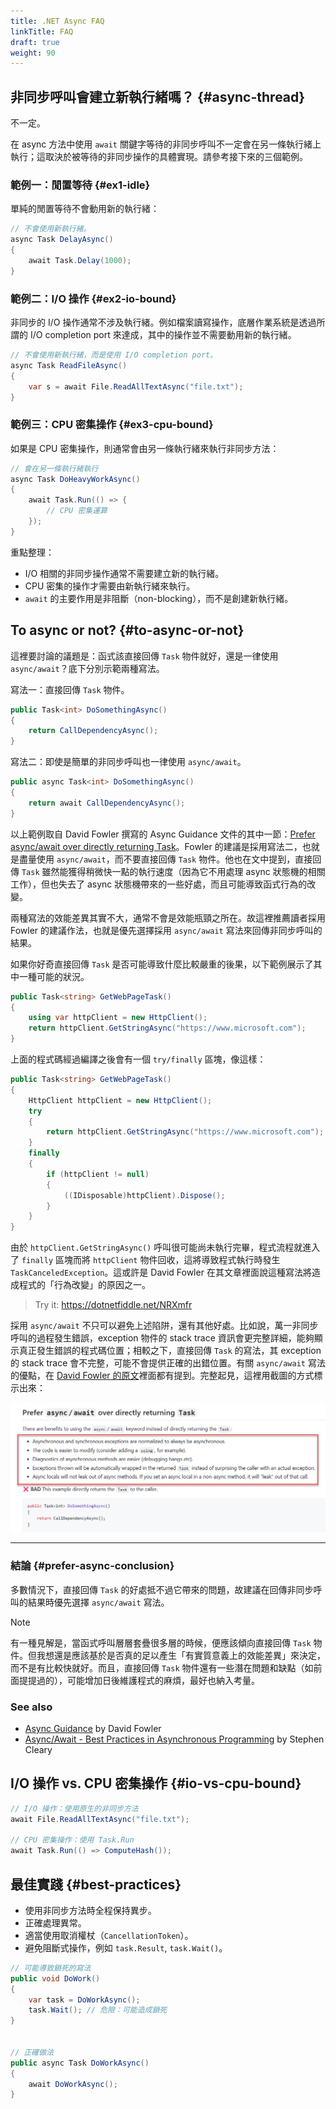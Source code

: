 ```yaml
---
title: .NET Async FAQ
linkTitle: FAQ
draft: true
weight: 90
---
```


## 非同步呼叫會建立新執行緒嗎？ {#async-thread}

不一定。

在 async 方法中使用 `await` 關鍵字等待的非同步呼叫不一定會在另一條執行緒上執行；這取決於被等待的非同步操作的具體實現。請參考接下來的三個範例。

### 範例一：閒置等待 {#ex1-idle}

單純的閒置等待不會動用新的執行緒：

```csharp
// 不會使用新執行緒。
async Task DelayAsync()
{
    await Task.Delay(1000);
}
```

### 範例二：I/O 操作 {#ex2-io-bound}

非同步的 I/O 操作通常不涉及執行緒。例如檔案讀寫操作，底層作業系統是透過所謂的 I/O completion port 來達成，其中的操作並不需要動用新的執行緒。

```csharp
// 不會使用新執行緒，而是使用 I/O completion port。
async Task ReadFileAsync()
{
    var s = await File.ReadAllTextAsync("file.txt");
}
```

### 範例三：CPU 密集操作 {#ex3-cpu-bound}

如果是 CPU 密集操作，則通常會由另一條執行緒來執行非同步方法：

```csharp
// 會在另一條執行緒執行
async Task DoHeavyWorkAsync()
{
    await Task.Run(() => {
        // CPU 密集運算
    });
}
```

重點整理：

- I/O 相關的非同步操作通常不需要建立新的執行緒。
- CPU 密集的操作才需要由新執行緒來執行。
- `await` 的主要作用是非阻斷（non-blocking），而不是創建新執行緒。

## To async or not? {#to-async-or-not}

這裡要討論的議題是：函式該直接回傳 `Task` 物件就好，還是一律使用 `async/await`？底下分別示範兩種寫法。

寫法一：直接回傳 `Task` 物件。

```csharp
public Task<int> DoSomethingAsync()
{
    return CallDependencyAsync();
}
```

寫法二：即使是簡單的非同步呼叫也一律使用 `async/await`。

```csharp
public async Task<int> DoSomethingAsync()
{
    return await CallDependencyAsync();
}
```

以上範例取自 David Fowler 撰寫的 Async Guidance 文件的其中一節：[Prefer async/await over directly returning Task](https://github.com/davidfowl/AspNetCoreDiagnosticScenarios/blob/master/AsyncGuidance.md#prefer-asyncawait-over-directly-returning-task)。Fowler 的建議是採用寫法二，也就是盡量使用 `async/await`，而不要直接回傳 `Task` 物件。他也在文中提到，直接回傳 `Task` 雖然能獲得稍微快一點的執行速度（因為它不用處理 async 狀態機的相關工作），但也失去了 async 狀態機帶來的一些好處，而且可能導致函式行為的改變。

兩種寫法的效能差異其實不大，通常不會是效能瓶頸之所在。故這裡推薦讀者採用 Fowler 的建議作法，也就是優先選擇採用 `async/await` 寫法來回傳非同步呼叫的結果。

如果你好奇直接回傳 `Task` 是否可能導致什麼比較嚴重的後果，以下範例展示了其中一種可能的狀況。

```csharp
public Task<string> GetWebPageTask()
{
    using var httpClient = new HttpClient();
    return httpClient.GetStringAsync("https://www.microsoft.com");
}
```

上面的程式碼經過編譯之後會有一個 `try/finally` 區塊，像這樣：

```csharp
public Task<string> GetWebPageTask()
{
    HttpClient httpClient = new HttpClient();
    try
    {
        return httpClient.GetStringAsync("https://www.microsoft.com");
    }
    finally
    {
        if (httpClient != null)
        {
            ((IDisposable)httpClient).Dispose();
        }
    }
}
```

由於 `httpClient.GetStringAsync()` 呼叫很可能尚未執行完畢，程式流程就進入了 `finally` 區塊而將 `httpClient` 物件回收，這將導致程式執行時發生 `TaskCanceledException`。這或許是 David Fowler 在其文章裡面說這種寫法將造成程式的「行為改變」的原因之一。

> Try it: <https://dotnetfiddle.net/NRXmfr>

採用 `async/await` 不只可以避免上述陷阱，還有其他好處。比如說，萬一非同步呼叫的過程發生錯誤，exception 物件的 stack trace 資訊會更完整詳細，能夠顯示真正發生錯誤的程式碼位置；相較之下，直接回傳 `Task` 的寫法，其 exception 的 stack trace 會不完整，可能不會提供正確的出錯位置。有關 `async/await` 寫法的優點，在 [David Fowler 的原文](https://github.com/davidfowl/AspNetCoreDiagnosticScenarios/blob/master/AsyncGuidance.md#prefer-asyncawait-over-directly-returning-task)裡面都有提到。完整起見，這裡用截圖的方式標示出來：

![Prefer async/await](images/fowler-prefer-async.png#center)

---

### 結論 {#prefer-async-conclusion}

多數情況下，直接回傳 `Task` 的好處抵不過它帶來的問題，故建議在回傳非同步呼叫的結果時優先選擇 `async/await` 寫法。

> [!note]
> 有一種見解是，當函式呼叫層層套疊很多層的時候，便應該傾向直接回傳 `Task` 物件。但我想還是應該基於是否真的足以產生「有實質意義上的效能差異」來決定，而不是有比較快就好。而且，直接回傳 `Task` 物件還有一些潛在問題和缺點（如前面提提過的），可能增加日後維護程式的麻煩，最好也納入考量。

### See also

- [Async Guidance](https://github.com/davidfowl/AspNetCoreDiagnosticScenarios/blob/master/AsyncGuidance.md) by David Fowler
- [Async/Await - Best Practices in Asynchronous Programming](https://learn.microsoft.com/en-us/archive/msdn-magazine/2013/march/async-await-best-practices-in-asynchronous-programming) by Stephen Cleary

## I/O 操作 vs. CPU 密集操作 {#io-vs-cpu-bound}

```csharp
// I/O 操作：使用原生的非同步方法
await File.ReadAllTextAsync("file.txt");

// CPU 密集操作：使用 Task.Run
await Task.Run(() => ComputeHash());
```

## 最佳實踐 {#best-practices}

- 使用非同步方法時全程保持異步。
- 正確處理異常。
- 適當使用取消權杖（`CancellationToken`）。
- 避免阻斷式操作，例如 `task.Result`, `task.Wait()`。

```csharp
// 可能導致鎖死的寫法
public void DoWork()
{
    var task = DoWorkAsync();
    task.Wait(); // 危險：可能造成鎖死
}


// 正確做法
public async Task DoWorkAsync()
{
    await DoWorkAsync();
}
```